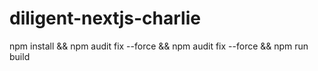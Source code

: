 # diligent-nextjs-charlie


npm install && npm audit fix --force && npm audit fix --force && npm run build 
